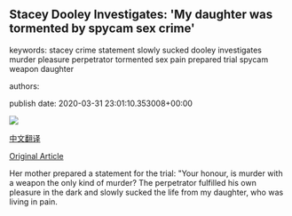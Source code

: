 ## Stacey Dooley Investigates: 'My daughter was tormented by spycam sex crime'

keywords: stacey crime statement slowly sucked dooley investigates murder pleasure perpetrator tormented sex pain prepared trial spycam weapon daughter

authors: 

publish date: 2020-03-31 23:01:10.353008+00:00

![](https://ichef.bbci.co.uk/images/ic/704xn/p0887k9y.jpg)

[中文翻译](Stacey%20Dooley%20Investigates%3A%20%27My%20daughter%20was%20tormented%20by%20spycam%20sex%20crime%27_zh.md)

[Original Article](https://www.bbc.co.uk/bbcthree/article/63de169c-dfbb-4b22-9da3-b5f3a55628a2)

Her mother prepared a statement for the trial: "Your honour, is murder with a weapon the only kind of murder? The perpetrator fulfilled his own pleasure in the dark and slowly sucked the life from my daughter, who was living in pain.